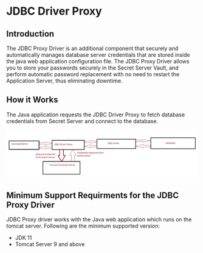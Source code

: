 [title]: # (JDBC Driver Proxy)
[tags]: # (introduction)
[priority]: # (1)
# JDBC Driver Proxy

## Introduction

The JDBC Proxy Driver is an additional component that securely and automatically manages database server credentials that are stored inside the java web application configuration file. The JDBC Proxy Driver allows you to store your passwords securely in the Secret Server Vault, and perform automatic password replacement with no need to restart the Application Server, thus eliminating downtime.

## How it Works

The Java application requests the JDBC Driver Proxy to fetch database credentials from Secret Server and connect to the database.

   ![How](images/6cb5b58a703262863d4baa81523970d5.png)

## Minimum Support Requirments for the JDBC Proxy Driver

JDBC Proxy driver works with the Java web application which runs on the tomcat server. Following are the minimum supported version:
   * JDK 11
   * Tomcat Server 9 and above
